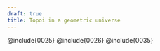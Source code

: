 ```yaml
---
draft: true
title: Topoi in a geometric universe
---
```


@include{0025}
@include{0026}
@include{0035}
